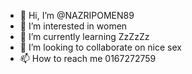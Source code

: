 - 👋 Hi, I’m @NAZRIPOMEN89
- 👀 I’m interested in women
- 🌱 I’m currently learning ZzZzZz
- 💞️ I’m looking to collaborate on nice sex
- 📫 How to reach me 0167272759

<!---
NAZRIPOMEN89/NAZRIPOMEN89 is a ✨ special ✨ repository because its `README.md` (this file) appears on your GitHub profile.
You can click the Preview link to take a look at your changes.
--->

